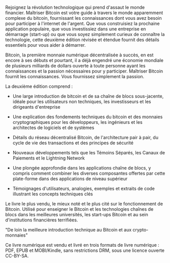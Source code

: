 Rejoignez la révolution technologique qui prend d'assaut le monde
financier. Maîtriser Bitcoin est votre guide à travers le monde
apparemment complexe du bitcoin, fournissant les connaissances dont vous
avez besoin pour participer à l'internet de l'argent. Que vous
construisiez la prochaine application populaire, que vous investissiez
dans une entreprise en démarrage (start-up) ou que vous soyez simplement
curieux de connaître la technologie, cette deuxième édition révisée et
étendue fournit des détails essentiels pour vous aider à démarrer.

Bitcoin, la première monnaie numérique décentralisée à succès, en est
encore à ses débuts et pourtant, il a déjà engendré une économie
mondiale de plusieurs milliards de dollars ouverte à toute personne
ayant les connaissances et la passion nécessaires pour y participer.
Maîtriser Bitcoin fournit les connaissances. Vous fournissez simplement
la passion.

La deuxième édition comprend :

-   Une large introduction de bitcoin et de sa chaîne de blocs
    sous-jacente, idéale pour les utilisateurs non techniques, les
    investisseurs et les dirigeants d'entreprise

-   Une explication des fondements techniques du bitcoin et des monnaies
    cryptographiques pour les développeurs, les ingénieurs et les
    architectes de logiciels et de systèmes

-   Détails du réseau décentralisé Bitcoin, de l'architecture pair à
    pair, du cycle de vie des transactions et des principes de sécurité

-   Nouveaux développements tels que les Témoins Séparés, les Canaux de
    Paiements et le Lightning Network

-   Une plongée approfondie dans les applications chaîne de blocs, y
    compris comment combiner les diverses composantes offertes par cette
    plate-forme dans des applications de niveau supérieur

-   Témoignages d'utilisateurs, analogies, exemples et extraits de code
    illustrant les concepts techniques clés

Le livre le plus vendu, le mieux noté et le plus cité sur le
fonctionnement de Bitcoin. Utilisé pour enseigner le Bitcoin et les
technologies chaînes de blocs dans les meilleures universités, les
start-ups Bitcoin et au sein d'institutions financières terrifiées.

"De loin la meilleure introduction technique au Bitcoin et aux
crypto-monnaies"

Ce livre numérique est vendu et livré en trois formats de livre
numérique : PDF, EPUB et MOBI/Kindle, sans restrictions DRM, sous une
licence ouverte CC-BY-SA.
